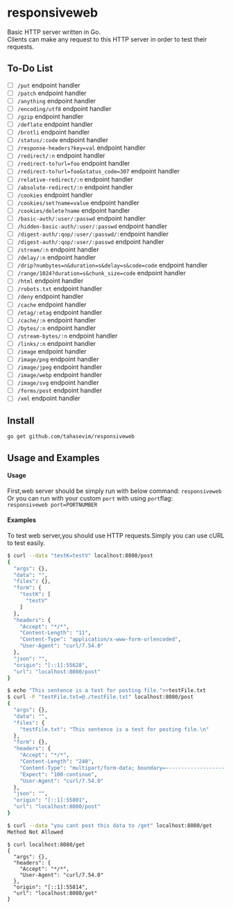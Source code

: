 
# responsiveweb
Basic HTTP server written in Go.<br>
Clients can make any request to this HTTP server in order to test their requests.
## To-Do List
- [ ] `/put` endpoint handler
- [ ] `/patch` endpoint handler
- [ ] `/anything` endpoint handler
- [ ] `/encoding/utf8` endpoint handler
- [ ] `/gzip` endpoint handler
- [ ] `/deflate` endpoint handler
- [ ] `/brotli` endpoint handler
- [ ] `/status/:code` endpoint handler
- [ ] `/response-headers?key=val` endpoint handler
- [ ] `/redirect/:n` endpoint handler
- [ ] `/redirect-to?url=foo` endpoint handler
- [ ] `/redirect-to?url=foo&status_code=307` endpoint handler
- [ ] `/relative-redirect/:n` endpoint handler
- [ ] `/absolute-redirect/:n` endpoint handler
- [ ] `/cookies` endpoint handler
- [ ] `/cookies/set?name=value` endpoint handler
- [ ] `/cookies/delete?name` endpoint handler
- [ ] `/basic-auth/:user/:passwd` endpoint handler
- [ ] `/hidden-basic-auth/:user/:passwd` endpoint handler 
- [ ] `/digest-auth/:qop/:user/:passwd/:`endpoint handler
- [ ] `/digest-auth/:qop/:user/:passwd` endpoint handler
- [ ] `/stream/:n` endpoint handler
- [ ] `/delay/:n` endpoint handler 
- [ ] `/drip?numbytes=n&duration=s&delay=s&code=code` endpoint handler 
- [ ] `/range/1024?duration=s&chunk_size=code` endpoint handler 
- [ ] `/html` endpoint handler 
- [ ] `/robots.txt` endpoint handler 
- [ ] `/deny` endpoint handler 
- [ ] `/cache` endpoint handler 
- [ ] `/etag/:etag` endpoint handler 
- [ ] `/cache/:n` endpoint handler 
- [ ] `/bytes/:n` endpoint handler 
- [ ] `/stream-bytes/:n` endpoint handler 
- [ ] `/links/:n` endpoint handler 
- [ ] `/image` endpoint handler 
- [ ] `/image/png` endpoint handler 
- [ ] `/image/jpeg` endpoint handler 
- [ ] `/image/webp` endpoint handler 
- [ ] `/image/svg` endpoint handler 
- [ ] `/forms/post` endpoint handler 
- [ ] `/xml` endpoint handler 

## Install
`go get github.com/tahasevim/responsiveweb`
## Usage and Examples
#### Usage
First,web server should be simply run with below command:
`responsiveweb`<br>
Or you can run with your custom `port` with using `port`flag:<br>
`responsiveweb port=PORTNUMBER`
#### Examples
To test web server,you should use HTTP requests.Simply you can use cURL to test easily.<br>

```bash
$ curl --data "testK=testV" localhost:8080/post
{
  "args": {},
  "data": "",
  "files": {},
  "form": {
    "testK": [
      "testV"
    ]
  },
  "headers": {
    "Accept": "*/*",
    "Content-Length": "11",
    "Content-Type": "application/x-www-form-urlencoded",
    "User-Agent": "curl/7.54.0"
  },
  "json": "",
  "origin": "[::1]:55628",
  "url": "localhost:8080/post"
}
```
```bash
$ echo "This sentence is a test for posting file.">>testFile.txt
$ curl -F "testFile.txt=@./testFile.txt" localhost:8080/post
{
  "args": {},
  "data": "",
  "files": {
    "testFile.txt": "This sentence is a test for posting file.\n"
  },
  "form": {},
  "headers": {
    "Accept": "*/*",
    "Content-Length": "240",
    "Content-Type": "multipart/form-data; boundary=------------------------c0cc45e9a422852d",
    "Expect": "100-continue",
    "User-Agent": "curl/7.54.0"
  },
  "json": "",
  "origin": "[::1]:55801",
  "url": "localhost:8080/post"
}
```
```bash
$ curl --data "you cant post this data to /get" localhost:8080/get
Method Not Allowed
```
```
$ curl localhost:8080/get
{
  "args": {},
  "headers": {
    "Accept": "*/*",
    "User-Agent": "curl/7.54.0"
  },
  "origin": "[::1]:55814",
  "url": "localhost:8080/get"
}

```
